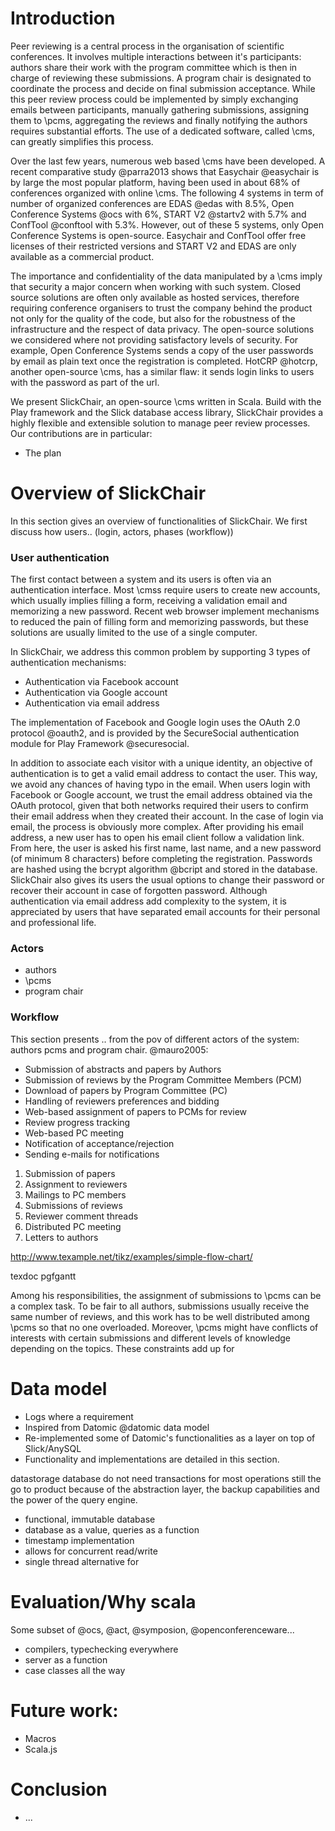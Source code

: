 
# Introduction

Peer reviewing is a central process in the organisation of scientific conferences. It involves multiple interactions between it's participants: authors share their work with the program committee which is then in charge of reviewing these submissions. A program chair is designated to coordinate the process and decide on final submission acceptance. While this peer review process could be implemented by simply exchanging emails between participants, 
manually gathering submissions, assigning them to \pcms, aggregating the reviews and finally notifying the authors requires substantial efforts. The use of a dedicated software, called \cms, can greatly simplifies this process.

Over the last few years, numerous web based \cms have been developed. A recent comparative study @parra2013 shows that Easychair @easychair is by large the most popular platform, having been used in about 68% of conferences organized with online \cms. The following 4 systems in term of number of organized conferences are EDAS @edas with 8.5%, Open Conference Systems @ocs with 6%, START V2 @startv2 with 5.7% and ConfTool @conftool with 5.3%. However, out of these 5 systems, only Open Conference Systems is open-source. Easychair and ConfTool offer free licenses of their restricted versions and START V2 and EDAS are only available as a commercial product.

The importance and confidentiality of the data manipulated by a \cms imply that security a major concern when working with such system. Closed source solutions are often only available as hosted services, therefore requiring conference organisers to trust the company behind the product not only for the quality of the code, but also for the robustness of the infrastructure and the respect of data privacy. The open-source solutions we considered where not providing satisfactory levels of security. For example, Open Conference Systems sends a copy of the user passwords by email as plain text once the registration is completed. HotCRP @hotcrp, another open-source \cms, has a similar flaw: it sends login links to users with the password as part of the url. 

We present SlickChair, an open-source \cms written in Scala. Build with the Play framework and the Slick database access library, SlickChair provides a highly flexible and extensible solution to manage peer review processes. Our contributions are in particular:

  - The plan

 
# Overview of SlickChair

In this section gives an overview of functionalities of SlickChair. We first discuss how users.. (login, actors, phases (workflow))

### User authentication

The first contact between a system and its users is often via an authentication interface. Most \cmss require users to create new accounts, which usually implies filling a form, receiving a validation email and memorizing a new password. Recent web browser implement mechanisms to reduced the pain of filling form and memorizing passwords, but these solutions are usually limited to the use of a single computer.

In SlickChair, we address this common problem by supporting 3 types of authentication mechanisms:

- Authentication via Facebook account
- Authentication via Google account
- Authentication via email address

The implementation of Facebook and Google login uses the OAuth 2.0 protocol @oauth2, and is provided by the SecureSocial authentication module for Play Framework @securesocial.

In addition to associate each visitor with a unique identity, an objective of authentication is to get a valid email address to contact the user. This way, we avoid any chances of having typo in the email. When users login with Facebook or Google account, we trust the email address obtained via the OAuth protocol, given that both networks required their users to confirm their email address when they created their account. In the case of login via email, the process is obviously more complex. After providing his email address, a new user has to open his email client follow a validation link. From here, the user is asked his first name, last name, and a new password (of minimum 8 characters) before completing the registration. Passwords are hashed using the bcrypt algorithm @bcript and stored in the database. SlickChair also gives its users the usual options to change their password or recover their account in case of forgotten password. Although authentication via email address add complexity to the system, it is appreciated by users that have separated email accounts for their personal and professional life.


### Actors

- authors
- \pcms
- program chair

### Workflow

This section presents .. from the pov of different actors of the system: authors pcms and program chair. @mauro2005:

- Submission of abstracts and papers by Authors
- Submission of reviews by the Program Committee Members (PCM)
- Download of papers by Program Committee (PC)
- Handling of reviewers preferences and bidding
- Web-based assignment of papers to PCMs for review
- Review progress tracking
- Web-based PC meeting
- Notification of acceptance/rejection
- Sending e-mails for notifications

1. Submission of papers
2. Assignment to reviewers
3. Mailings to PC members
4. Submissions of reviews
5. Reviewer comment threads
6. Distributed PC meeting
7. Letters to authors

http://www.texample.net/tikz/examples/simple-flow-chart/

texdoc pgfgantt

Among his responsibilities, the assignment of submissions to \pcms can be a complex task. To be fair to all authors, submissions usually receive the same number of reviews, and this work has to be well distributed among \pcms so that no one overloaded. Moreover, \pcms might have conflicts of interests with certain submissions and different levels of knowledge depending on the topics. These constraints add up for

# Data model

- Logs where a requirement
- Inspired from Datomic @datomic data model
- Re-implemented some of Datomic's functionalities as a layer on top of Slick/AnySQL
- Functionality and implementations are detailed in this section.

datastorage database
do not need transactions for most operations
still the go to product because of the abstraction layer, the backup capabilities and the power of the query engine.

  - functional, immutable database
  - database as a value, queries as a function
  - timestamp implementation
  - allows for concurrent read/write
  - single thread alternative for

# Evaluation/Why scala

Some subset of @ocs, @act, @symposion, @openconferenceware...

  - compilers, typechecking everywhere
  - server as a function
  - case classes all the way

# Future work:

  - Macros
  - Scala.js

# Conclusion

  - ...
